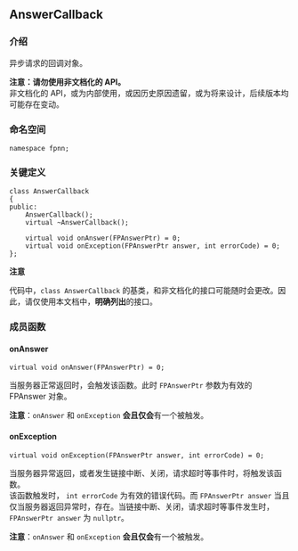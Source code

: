 ## AnswerCallback

### 介绍

异步请求的回调对象。

**注意：请勿使用非文档化的 API。**  
非文档化的 API，或为内部使用，或因历史原因遗留，或为将来设计，后续版本均可能存在变动。

### 命名空间

	namespace fpnn;

### 关键定义

	class AnswerCallback
	{
	public:
		AnswerCallback();
		virtual ~AnswerCallback();

		virtual void onAnswer(FPAnswerPtr) = 0;
		virtual void onException(FPAnswerPtr answer, int errorCode) = 0;
	};

**注意**

代码中，`class AnswerCallback` 的基类，和非文档化的接口可能随时会更改。因此，请仅使用本文档中，**明确列出**的接口。

### 成员函数

#### onAnswer

	virtual void onAnswer(FPAnswerPtr) = 0;

当服务器正常返回时，会触发该函数。此时 `FPAnswerPtr` 参数为有效的 FPAnswer 对象。

**注意**：`onAnswer` 和 `onException` **会且仅会**有一个被触发。

#### onException

	virtual void onException(FPAnswerPtr answer, int errorCode) = 0;

当服务器异常返回，或者发生链接中断、关闭，请求超时等事件时，将触发该函数。  
该函数触发时， `int errorCode` 为有效的错误代码。而 `FPAnswerPtr answer` 当且仅当服务器返回异常时，存在。当链接中断、关闭，请求超时等事件发生时，`FPAnswerPtr answer` 为 `nullptr`。

**注意**：`onAnswer` 和 `onException` **会且仅会**有一个被触发。